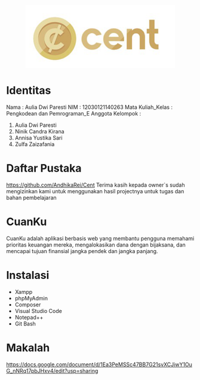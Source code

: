 <p align="center"><img src="boom.png" width="400"></p>

# Identitas
Nama : Aulia Dwi Paresti
NIM : 12030121140263
Mata Kuliah_Kelas : Pengkodean dan Pemrograman_E
Anggota Kelompok : 
1. Aulia Dwi Paresti
2. Ninik Candra Kirana
3. Annisa Yustika Sari
4. Zulfa Zaizafania

# Daftar Pustaka
https://github.com/AndhikaRei/Cent 
Terima kasih kepada owner`s sudah mengizinkan kami untuk menggunakan hasil projectnya untuk tugas dan bahan pembelajaran 

# CuanKu
CuanKu adalah aplikasi berbasis web yang membantu pengguna memahami prioritas keuangan mereka, mengalokasikan dana dengan bijaksana, dan mencapai tujuan finansial jangka pendek dan jangka panjang.

# Instalasi
* Xampp
* phpMyAdmin
* Composer
* Visual Studio Code
* Notepad++
* Git Bash

# Makalah
https://docs.google.com/document/d/1Ea3PeMSSc47BB7G21svXCJiwY1OuG_nNRq17pbJHxv4/edit?usp=sharing
